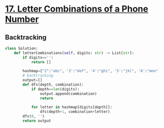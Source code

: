 # [17. Letter Combinations of a Phone Number](https://leetcode.com/problems/letter-combinations-of-a-phone-number/submissions/)
## Backtracking 
~~~python
class Solution:
    def letterCombinations(self, digits: str) -> List[str]:
        if digits=='':
            return []
        
        hashmap={"2":"abc", '3':"def", '4':"ghi", '5':"jkl", '6':"mno", '7':"pqrs", '8':"tuv", '9':"wxyz"}
        # backtracking
        output=[]
        def dfs(depth, combination):
            if depth==len(digits):
                output.append(combination)
                return
            
            for letter in hashmap[digits[depth]]:
                dfs(depth+1, combination+letter)
        dfs(0, '')
        return output
~~~
